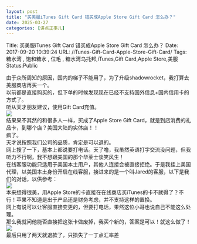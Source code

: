 ```yaml
---
layout: post
title: "买美服iTunes Gift Card 错买成Apple Store Gift Card 怎么办？"
date: 2025-03-27
categories: [讲点正事儿]
---
```


Title: 买美服iTunes Gift Card 错买成Apple Store Gift Card 怎么办？
Date: 2017-09-20 10:39:24
URL: /iTunes-Gift-Card-Apple-Store-Gift-Card/
Tags: 糖水湾 , 饱和糖水 , 位毛 , 糖水湾乌托邦,iTunes,Gift Card,Apple Store,美服
Status:Public

由于众所周知的原因，国内的梯子不能用了，为了升级shadowrocket，我打算去美服商店再买一个。  
以前都是直接购买的，但下单的时候发现现在已经不支持国外信息+国内信用卡的方式了。  
听从天才朋友建议，使用Gift Card充值。  
![](http://img.weimao.me/2019-05-21-025619.gif)  
结果果不其然的和很多人一样，买成了Apple Store Gift Card，就是到店消费的礼品卡，到哪个店？美国大陆的实体店！！  
疯了。  
天才说按照我们公司的品质，肯定是可以退的。  
网上搜了一下，基本上都说要打电话。天了噜，我虽然英语打字交流没问题，但我听力不行啊，我不想跟美国的那个华莱士谈笑风生！  
在线客服功能只适用于美国本土用户，其他人连接会被直接拒绝。于是我挂上美国代理，以美国本土身份开启在线客服，接进来的是一个叫Jared的客服，以下是我们的对话，以供参考：  
![](http://img.weimao.me/2019-05-21-025627.png)  
本来想得很美，用Apple Store的卡直接在在线商店买iTunes的卡不就得了？不行！苹果不知道是出于产品还是财务考虑，并不支持这样的置换。  
网上有说可以让客服直接变更的，但要打电话，果然这位小哥也说自己不能这么处理。  
那么我就问他能否直接把这张卡做废掉，我买个新的，答案是可以！就这么做了！  
![](http://img.weimao.me/2019-05-21-025714.gif)  
最后只用了两天就退款了，只损失了一丁点汇率差
